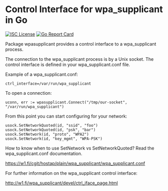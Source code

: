 # Control Interface for wpa_supplicant in Go

[![ISC License](https://img.shields.io/badge/license-ISC-blue.svg)](https://github.com/dangerousHobo/wpasupplicant/blob/master/LICENSE)
[![Go Report Card](https://goreportcard.com/badge/github.com/dangerousHobo/wpasupplicant)](https://goreportcard.com/report/github.com/dangerousHobo/wpasupplicant)

Package wpasupplicant provides a control interface to a wpa_supplicant process.

The connection to the wpa_supplicant process is by a Unix socket. The control
interface is defined in your wpa_supplicant.conf file.

Example of a wpa_supplicant.conf:

	ctrl_interface=/var/run/wpa_supplicant

To open a connection:

	uconn, err := wpasupplicant.Connect("/tmp/our-socket", "/var/run/wpa_supplicant")

From this point you can start configuring for your network:

	usock.SetNetworkQuoted(id, "ssid", "foo")
	usock.SetNetworkQuoted(id, "psk", "bar")
	usock.SetNetwork(id, "proto", "WPA2")
	usock.SetNetwork(id, "key_mgmt", "WPA-PSK")

How to know when to use SetNetwork vs SetNetworkQuoted? Read the wpa_supplicant.conf
documentation.

https://w1.fi/cgit/hostap/plain/wpa_supplicant/wpa_supplicant.conf

For further information on the wpa_supplicant control interface:

http://w1.fi/wpa_supplicant/devel/ctrl_iface_page.html

